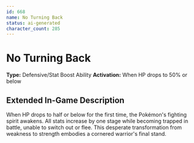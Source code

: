 ```yaml
---
id: 668
name: No Turning Back
status: ai-generated
character_count: 285
---
```


# No Turning Back

**Type:** Defensive/Stat Boost Ability
**Activation:** When HP drops to 50% or below

## Extended In-Game Description
When HP drops to half or below for the first time, the Pokémon's fighting spirit awakens. All stats increase by one stage while becoming trapped in battle, unable to switch out or flee. This desperate transformation from weakness to strength embodies a cornered warrior's final stand.